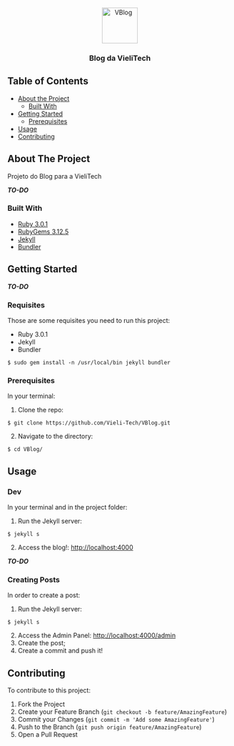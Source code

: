 <!-- TEMPLATE AUTHOR
*** https://github.com/othneildrew/Best-README-Template
--->

<!-- PROJECT SHIELDS -->
<!--
*** I'm using markdown "reference style" links for readability.
*** Reference links are enclosed in brackets [ ] instead of parentheses ( ).
*** See the bottom of this document for the declaration of the reference variables
*** for contributors-url, forks-url, etc. This is an optional, concise syntax you may use.
*** https://www.markdownguide.org/basic-syntax/#reference-style-links
-->


<!-- PROJECT LOGO -->
<br />
<p align="center">
  <a href="https://github.com/Vieli-Tech/VBlog/">
    <img src="images/logo.png" alt="VBlog" height="80">
  </a>
  
  <h3 align="center">Blog da VieliTech 
</h3>
</p>



<!-- TABLE OF CONTENTS -->
## Table of Contents

* [About the Project](#about-the-project)
  * [Built With](#built-with)
* [Getting Started](#getting-started)
  * [Prerequisites](#prerequisites)
* [Usage](#usage)
* [Contributing](#contributing)



<!-- ABOUT THE PROJECT -->
## About The Project

Projeto do Blog para a VieliTech

**_TO-DO_**

### Built With
<!-- This section should list any major frameworks that you built your project using. Leave any add-ons/plugins for the acknowledgements section. Here are a few examples.-->
* [Ruby 3.0.1](https://www.ruby-lang.org/)
* [RubyGems 3.12.5](https://rubygems.org/)
* [Jekyll](https://jekyllrb.com/)
* [Bundler](https://bundler.io/)



<!-- GETTING STARTED -->
## Getting Started

**_TO-DO_**

### Requisites

Those are some requisites you need to run this project:
* Ruby 3.0.1
* Jekyll
* Bundler
```
$ sudo gem install -n /usr/local/bin jekyll bundler
```

### Prerequisites
In your terminal:
1. Clone the repo:
```
$ git clone https://github.com/Vieli-Tech/VBlog.git
```
2. Navigate to the directory:
```
$ cd VBlog/
```


<!-- USAGE EXAMPLES -->
## Usage

### Dev

In your terminal and in the project folder:
1. Run the Jekyll server:
```
$ jekyll s
```
2. Access the blog!:
[http://localhost:4000](http://localhost:4000)


**_TO-DO_**

### Creating Posts

In order to create a post:
1. Run the Jekyll server:
```
$ jekyll s
```
2. Access the Admin Panel:
[http://localhost:4000/admin](http://localhost:4000/admin)
3. Create the post;
4. Create a commit and push it!



<!-- CONTRIBUTING -->
## Contributing

To contribute to this project:

1. Fork the Project
2. Create your Feature Branch (`git checkout -b feature/AmazingFeature`)
3. Commit your Changes (`git commit -m 'Add some AmazingFeature'`)
4. Push to the Branch (`git push origin feature/AmazingFeature`)
5. Open a Pull Request


<!-- MARKDOWN LINKS & IMAGES -->
<!-- https://www.markdownguide.org/basic-syntax/#reference-style-links -->
[contributors-shield]: https://img.shields.io/github/contributors/othneildrew/Best-README-Template.svg?style=flat-square
[contributors-url]: https://github.com/JGabrielGruber/ObsHard_bot/graphs/contributors
[forks-shield]: https://img.shields.io/github/forks/othneildrew/Best-README-Template.svg?style=flat-square
[forks-url]: https://github.com/JGabrielGruber/ObsHard_bot/network/members
[stars-shield]: https://img.shields.io/github/stars/othneildrew/Best-README-Template.svg?style=flat-square
[stars-url]: https://github.com/JGabrielGruber/ObsHard_bot/stargazers
[issues-shield]: https://img.shields.io/github/issues/othneildrew/Best-README-Template.svg?style=flat-square
[issues-url]: https://github.com/JGabrielGruber/ObsHard_bot/issues
[license-shield]: https://img.shields.io/github/license/othneildrew/Best-README-Template.svg?style=flat-square
[license-url]: https://github.com/JGabrielGruber/ObsHard_bot/blob/master/LICENSE
[linkedin-shield]: https://img.shields.io/badge/-LinkedIn-black.svg?style=flat-square&logo=linkedin&colorB=555
[linkedin-url]: https://linkedin.com/in/jgabrielgruber
[product-screenshot]: images/screenshot.png
